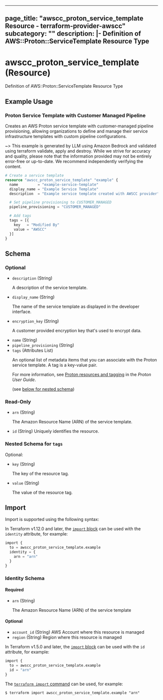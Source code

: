 
---
page_title: "awscc_proton_service_template Resource - terraform-provider-awscc"
subcategory: ""
description: |-
  Definition of AWS::Proton::ServiceTemplate Resource Type
---

# awscc_proton_service_template (Resource)

Definition of AWS::Proton::ServiceTemplate Resource Type

## Example Usage

### Proton Service Template with Customer Managed Pipeline

Creates an AWS Proton service template with customer-managed pipeline provisioning, allowing organizations to define and manage their service infrastructure templates with custom pipeline configurations.

~> This example is generated by LLM using Amazon Bedrock and validated using terraform validate, apply and destroy. While we strive for accuracy and quality, please note that the information provided may not be entirely error-free or up-to-date. We recommend independently verifying the content.

```terraform
# Create a service template
resource "awscc_proton_service_template" "example" {
  name         = "example-service-template"
  display_name = "Example Service Template"
  description  = "Example service template created with AWSCC provider"

  # Set pipeline provisioning to CUSTOMER_MANAGED
  pipeline_provisioning = "CUSTOMER_MANAGED"

  # Add tags
  tags = [{
    key   = "Modified By"
    value = "AWSCC"
  }]
}
```

<!-- schema generated by tfplugindocs -->
## Schema

### Optional

- `description` (String) <p>A description of the service template.</p>
- `display_name` (String) <p>The name of the service template as displayed in the developer interface.</p>
- `encryption_key` (String) <p>A customer provided encryption key that's used to encrypt data.</p>
- `name` (String)
- `pipeline_provisioning` (String)
- `tags` (Attributes List) <p>An optional list of metadata items that you can associate with the Proton service template. A tag is a key-value pair.</p>
         <p>For more information, see <a href="https://docs.aws.amazon.com/proton/latest/userguide/resources.html">Proton resources and tagging</a> in the
        <i>Proton User Guide</i>.</p> (see [below for nested schema](#nestedatt--tags))

### Read-Only

- `arn` (String) <p>The Amazon Resource Name (ARN) of the service template.</p>
- `id` (String) Uniquely identifies the resource.

<a id="nestedatt--tags"></a>
### Nested Schema for `tags`

Optional:

- `key` (String) <p>The key of the resource tag.</p>
- `value` (String) <p>The value of the resource tag.</p>

## Import

Import is supported using the following syntax:

In Terraform v1.12.0 and later, the [`import` block](https://developer.hashicorp.com/terraform/language/import) can be used with the `identity` attribute, for example:

```terraform
import {
  to = awscc_proton_service_template.example
  identity = {
    arn = "arn"
  }
}
```

<!-- schema generated by tfplugindocs -->
### Identity Schema

#### Required

- `arn` (String) <p>The Amazon Resource Name (ARN) of the service template

#### Optional

- `account_id` (String) AWS Account where this resource is managed
- `region` (String) Region where this resource is managed

In Terraform v1.5.0 and later, the [`import` block](https://developer.hashicorp.com/terraform/language/import) can be used with the `id` attribute, for example:

```terraform
import {
  to = awscc_proton_service_template.example
  id = "arn"
}
```

The [`terraform import` command](https://developer.hashicorp.com/terraform/cli/commands/import) can be used, for example:

```shell
$ terraform import awscc_proton_service_template.example "arn"
```
